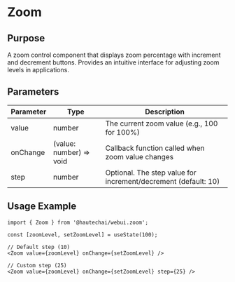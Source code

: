 # Zoom

## Purpose

A zoom control component that displays zoom percentage with increment and decrement buttons. Provides an intuitive interface for adjusting zoom levels in applications.

## Parameters

| Parameter | Type                    | Description                                                    |
| --------- | ----------------------- | -------------------------------------------------------------- |
| value     | number                  | The current zoom value (e.g., 100 for 100%)                    |
| onChange  | (value: number) => void | Callback function called when zoom value changes               |
| step      | number                  | Optional. The step value for increment/decrement (default: 10) |

## Usage Example

```tsx
import { Zoom } from '@hautechai/webui.zoom';

const [zoomLevel, setZoomLevel] = useState(100);

// Default step (10)
<Zoom value={zoomLevel} onChange={setZoomLevel} />

// Custom step (25)
<Zoom value={zoomLevel} onChange={setZoomLevel} step={25} />
```
